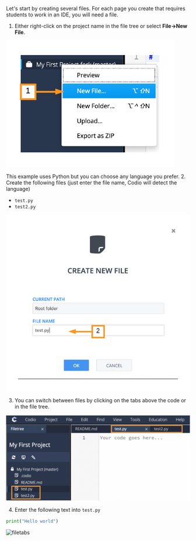 Let's start by creating several files. For each page you create that requires students to work in an IDE, you will need a file. 

1. Either right-click on the project name in the file tree or select **File->New File**.


![.guides/img/newFromFileTree](.guides/img/newFromFileTree.png)

This example uses Python but you can choose any language you prefer. 
2. Create the following files (just enter the file name, Codio will detect the language)

- `test.py`
- `test2.py`

![.guides/img/createFile](.guides/img/createFile.png) 


3. You can switch between files by clicking on the tabs above the code or in the file tree. 

![.guides/img/files](.guides/img/files.png)

4. Enter the following text into `test.py`

```python
print("Hello world")
```
![filetabs](filetabs.png)
